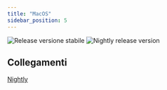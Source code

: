 ```yaml
---
title: "MacOS"
sidebar_position: 5
---
```


![Release versione stabile](https://img.shields.io/badge/dynamic/yaml?color=c4840d&label=Stable&query=%24.version&url=https%3A%2F%2Fraw.githubusercontent.com%2FLinwoodCloud%2Fbutterfly%2Fstable%2Fapp%2Fpubspec.yaml&style=for-the-badge) ![Nightly release version](https://img.shields.io/badge/dynamic/yaml?color=f7d28c&label=Nightly&query=%24.version&url=https%3A%2F%2Fraw.githubusercontent.com%2FLinwoodCloud%2Fbutterfly%2Fnightly%2Fapp%2Fpubspec.yaml&style=for-the-badge)

## Collegamenti

<div className="row margin-bottom--lg padding--sm">
<a className="button button--outline button--danger button--lg margin--sm" href="https://github.com/LinwoodCloud/butterfly/releases/download/nightly/linwood-butterfly-macos.tar.gz">
  Nightly
</a>
</div>
